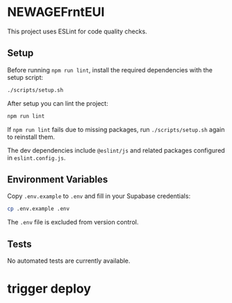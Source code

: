 # NEWAGEFrntEUI

This project uses ESLint for code quality checks.

## Setup

Before running `npm run lint`, install the required dependencies with the setup script:

```bash
./scripts/setup.sh
```

After setup you can lint the project:

```bash
npm run lint
```
If `npm run lint` fails due to missing packages, run `./scripts/setup.sh` again to reinstall them.

The dev dependencies include `@eslint/js` and related packages configured in `eslint.config.js`.

## Environment Variables

Copy `.env.example` to `.env` and fill in your Supabase credentials:

```bash
cp .env.example .env
```

The `.env` file is excluded from version control.

## Tests

No automated tests are currently available.
# trigger deploy
